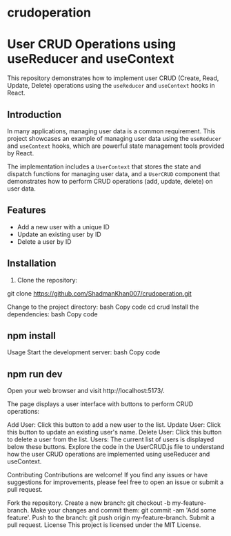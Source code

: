 # crudoperation
# User CRUD Operations using useReducer and useContext

This repository demonstrates how to implement user CRUD (Create, Read, Update, Delete) operations using the `useReducer` and `useContext` hooks in React.


## Introduction

In many applications, managing user data is a common requirement. This project showcases an example of managing user data using the `useReducer` and `useContext` hooks, which are powerful state management tools provided by React.

The implementation includes a `UserContext` that stores the state and dispatch functions for managing user data, and a `UserCRUD` component that demonstrates how to perform CRUD operations (add, update, delete) on user data.

## Features

- Add a new user with a unique ID
- Update an existing user by ID
- Delete a user by ID

## Installation

1. Clone the repository:

git clone https://github.com/ShadmanKhan007/crudoperation.git

Change to the project directory:
bash
Copy code
cd crud
Install the dependencies:
bash
Copy code
## npm install
Usage
Start the development server:
bash
Copy code
 ## npm run dev
Open your web browser and visit http://localhost:5173/.

The page displays a user interface with buttons to perform CRUD operations:

Add User: Click this button to add a new user to the list.
Update User: Click this button to update an existing user's name.
Delete User: Click this button to delete a user from the list.
Users: The current list of users is displayed below these buttons.
Explore the code in the UserCRUD.js file to understand how the user CRUD operations are implemented using useReducer and useContext.

Contributing
Contributions are welcome! If you find any issues or have suggestions for improvements, please feel free to open an issue or submit a pull request.

Fork the repository.
Create a new branch: git checkout -b my-feature-branch.
Make your changes and commit them: git commit -am 'Add some feature'.
Push to the branch: git push origin my-feature-branch.
Submit a pull request.
License
This project is licensed under the MIT License.
